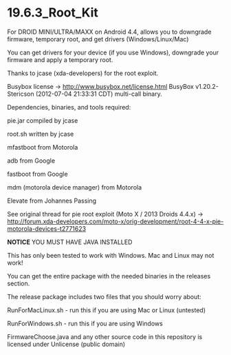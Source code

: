 19.6.3_Root_Kit
===============

For DROID MINI/ULTRA/MAXX on Android 4.4, allows you to downgrade firmware, temporary root, and get drivers (Windows/Linux/Mac)




You can get drivers for your device (if you use Windows), downgrade your firmware and apply a temporary root.

Thanks to jcase (xda-developers) for the root exploit.


Busybox license -> http://www.busybox.net/license.html
BusyBox v1.20.2-Stericson (2012-07-04 21:33:31 CDT) multi-call binary.

Dependencies, binaries, and tools required:

pie.jar compiled by jcase

root.sh written by jcase

mfastboot from Motorola

adb from Google

fastboot from Google

mdm (motorola device manager) from Motorola

Elevate from Johannes Passing

See original thread for pie root exploit (Moto X / 2013 Droids 4.4.x) -> http://forum.xda-developers.com/moto-x/orig-development/root-4-4-x-pie-motorola-devices-t2771623






**NOTICE**
YOU MUST HAVE JAVA INSTALLED

This has only been tested to work with Windows. Mac and Linux may not work!

You can get the entire package with the needed binaries in the releases section.

The release package includes two files that you should worry about:

RunForMacLinux.sh - run this if you are using Mac or Linux (untested)

RunForWindows.sh - run this if you are using Windows


FirmwareChoose.java and any other source code in this repository is licensed under Unlicense (public domain)
